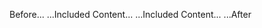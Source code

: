 Before... [](<url>) <!-- p▼ Begin -->
...Included Content...
...Included Content... <!-- p▼ End --> ...After
